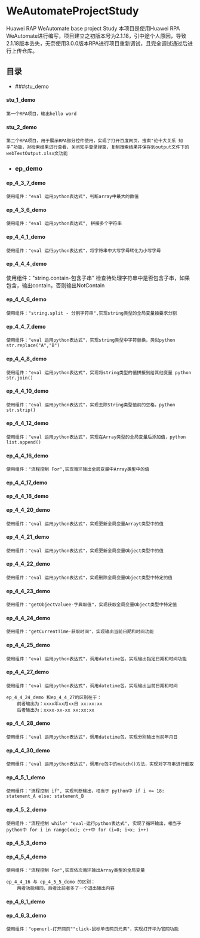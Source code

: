 # WeAutomateProjectStudy
Huawei RAP WeAutomate base project Study
本项目是使用Huawei RPA WeAutomate进行编写，项目建立之初版本号为2.1.18，引中途个人原因，导致2.1.18版本丢失，无奈使用3.0.0版本RPA进行项目重新调试，且完全调试通过后进行上传仓库。

## 目录


* ###stu_demo
#### stu_1_demo
    第一个RPA项目，输出hello word

#### stu_2_demo
    第二个RPA项目，用于展示RPA部分控件使用，实现了打开百度网页，搜索"论十大关系 知乎”功能，对检索结果进行查看，关闭知乎登录弹窗，复制搜索结果并保存到output文件下的 webTextOutput.xlsx文功能

- ###  ep_demo


#### ep_4_3_7_demo
    使用组件："eval 运用python表达式"，判断array中最大的数值

#### ep_4_3_6_demo
    使用组件："eval 运用python表达式", 拼接多个字符串

#### ep_4_4_1_demo
    使用组件："eval 运行python表达式"，将字符串中大写字母转化为小写字母

#### ep_4_4_4_demo
   使用组件："string.contain-包含子串" 检查待处理字符串中是否包含子串，如果包含，输出contain，否则输出NotContain

#### ep_4_4_6_demo
    使用组件："string.split - 分割字符串",实现string类型的全局变量按要求分割


#### ep_4_4_7_demo
    使用组件："eval 运用python表达式"，实现string类型中字符替换，类似python str.replace("A","B")

#### ep_4_4_8_demo
    使用组件："eval 运用python表达式"，实现将string类型的值拼接到给其他变量 python str.join()

#### ep_4_4_10_demo
    使用组件："eval 运用python表达式"，实现去除String类型值前的空格，python str.strip()

#### ep_4_4_12_demo
    使用组件："eval 运用python表达式"，实现在Array类型的全局变量后添加值，python list.append()

#### ep_4_4_16_demo
    使用组件："流程控制 For",实现循环输出全局变量中Array类型中的值

#### ep_4_4_17_demo

#### ep_4_4_18_demo


#### ep_4_4_20_demo
    使用组件："eval 运用python表达式"，实现更新全局变量Arrayt类型中的值
#### ep_4_4_21_demo
    使用组件："eval 运用python表达式"，实现更新全局变量Object类型中的值

#### ep_4_4_22_demo
    使用组件："eval 运用python表达式"，实现删除全局变量Object类型中特定的值

#### ep_4_4_23_demo
    使用组件："getObjectValuee-字典取值"，实现获取全局变量Object类型中特定值
    
#### ep_4_4_24_demo
    使用组件："getCurrentTime-获取时间"，实现输出当前日期和时间功能

#### ep_4_4_25_demo
    使用组件："eval 运用python表达式"，调用datetime包，实现输出指定日期和时间功能

#### ep_4_4_27_demo
    使用组件："eval 运用python表达式"，调用datetime包，实现输出当前日期和时间

    ep_4_4_24_demo 和ep_4_4_27的区别在于：
        前者输出为：xxxx年xx月xx日 xx:xx:xx
        后者输出为：xxxx-xx-xx xx:xx:xx

#### ep_4_4_28_demo
    使用组件："eval 运用python表达式"，调用datetime包，实现分别输出当前年月日

#### ep_4_4_30_demo
    使用组件："eval 运用python表达式"，调用re包中的match()方法，实现对字符串进行截取

#### ep_4_5_1_demo
    使用组件："流程控制 if", 实现判断输出，相当于 python中 if i <= 18: statement_A else: statement_B

#### ep_4_5_2_demo
    使用组件："流程控制 while" "eval-运行python表达式", 实现了循环输出，相当于 python中 for i in range(xx); c++中 for (i=0; i<x; i++)

#### ep_4_5_3_demo
#### ep_4_5_4_demo
    使用组件："流程控制 For",实现依次循环输出Array类型的全局变量

    ep_4_4_16 与 ep_4_5_5_demo 的区别：
        两者功能相同，后者比前者多了一个退出输出内容

#### ep_4_6_1_demo


#### ep_4_6_3_demo
    使用组件："openurl-打开网页""click-鼠标单击网页元素"，实现打开华为官网功能

    
